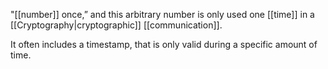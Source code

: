 "[[number]] once,” and this arbitrary number is only used one [[time]] in a [[Cryptography|cryptographic]] [[communication]].

It often includes a timestamp, that is only valid during a specific amount of time.